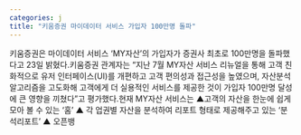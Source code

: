 ```yaml
---
categories: j
title: "키움증권 마이데이터 서비스 가입자 100만명 돌파"
---
```

키움증권은 마이데이터 서비스 ‘MY자산’의 가입자가 증권사 최초로 100만명을 돌파했다고 23일 밝혔다.키움증권 관계자는 “지난 7월 MY자산 서비스 리뉴얼을 통해 고객 친화적으로 유저 인터페이스(UI)를 개편하고 고객 편의성과 접근성을 높였으며, 자산분석 알고리즘을 고도화해 고객에게 더 실용적인 서비스를 제공한 것이 가입자 100만명 달성에 큰 영향을 끼쳤다”고 평가했다.현재 MY자산 서비스는 ▲고객의 자산을 한눈에 쉽게 모아 볼 수 있는 ‘홈’ ▲ 각 업권별 자산을 분석하여 리포트 형태로 제공해주고 있는 ‘분석리포트’ ▲ 오픈뱅